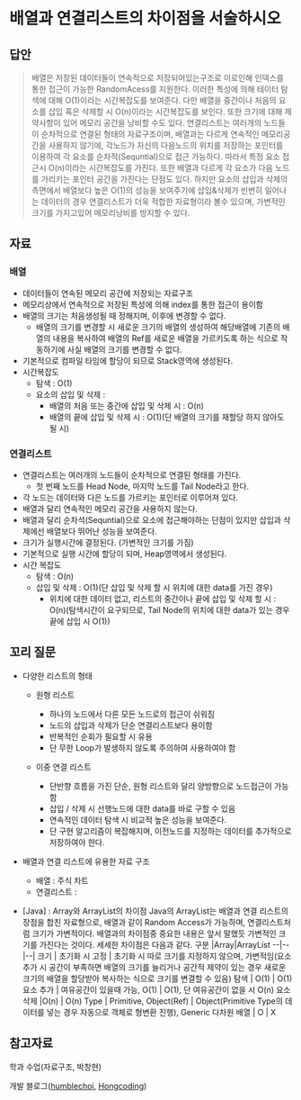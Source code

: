# 배열과 연결리스트의 차이점을 서술하시오

## 답안
> 배열은 저장된 데이터들이 연속적으로 저장되어있는구조로 이로인해 인덱스를 통한 접근이 가능한  RandomAcess를 지원한다. 이러한 특성에 의해 테이터 탐섹에 대해 O(1)이라는 시간복잡도를 보여준다. 다만 배열을 중간이나 처음의 요소를 삽입 혹은 삭제할 시 O(n)이라는 시간복잡도를 보인다. 또한 크기에 대해 제약사항이 있어 메모리 공간을 낭비할 수도 있다.
> 연결리스트는 여러개의 노드들이 순차적으로 연결된 형태의 자료구조이며, 배열과는 다르게 연속적인 메모리공간을 사용하지 않기에, 각노드가 자신의 다음노드의 위치를 저장하는 포인터를 이용하여 각 요소를 순차적(Sequntial)으로 접근 가능하다. 따라서 특정 요소 접근시 O(n)이라는 시간복잡도를 가진다. 또한 배열과 다르게 각 요소가 다음 노드를 가리키는 포인터 공간을 가진다는 단점도 있다. 하지만 요소의 삽입과 삭제의 측면에서 배열보다 높은 O(1)의 성능을 보여주기에 삽입&삭제가 빈번히 일어나는 데이터의 경우 연결리스트가 더욱 적합한 자료형이라 볼수 있으며, 가변적인 크기를 가지고있어 메모리낭비를 방지할 수 있다.


## 자료

### 배열
- 데이터들이 연속된 메모리 공간에 저장되는 자료구조
- 메모리상에서 연속적으로 저장된 특성에 의해 index를 통한 접근이 용이함
- 배열의 크기는 처음생성될 때 정해지며, 이후에 변경할 수 없다.
	- 배열의 크기를 변경할 시 새로운 크기의 배열의 생성하여 해당배열에 기존의 배열의 내용을 복사하여 배열의 Ref를 새로운 배열을 가르키도록 하는 식으로 작동하기에 사실 배열의 크기를 변경할 수 없다.
- 기본적으로 컴파일 타임에 할당이 되므로 Stack영역에 생성된다.
- 시간복잡도
	-	탐색 : O(1)
	- 요소의 삽입 및 삭제 : 
		- 배열의 처음 또는 중간에 삽입 및 삭제 시 : O(n)
		- 배열의 끝에 삽입 및 삭제 시 : O(1)(단 배열의 크기를 재할당 하지 않아도 될 시)


### 연결리스트
- 연결리스트는 여러개의 노드들이 순차적으로 연결된 형태를 가진다.
	- 첫 번째 노드를 Head Node, 마지막 노드를 Tail Node라고 한다.
- 각 노드는 데이터와 다은 노드를 가르키는 포인터로 이루어져 있다.
- 배열과 달리 연속적인 메모리 공간을 사용하지 않는다.
- 배열과 달리 순차석(Sequntial)으로 요소에 접근해야하는 단점이 있지만 삽입과 삭제에선 배열보다 뛰어난 성능을 보여준다.
- 크기가 실행시간에 결정된다. (가변적인 크기를 가짐)
- 기본적으로 실행 시간에 할당이 되며, Heap영역에서 생성된다.
- 시간 복잡도
	- 탐색 : O(n)
	- 삽입 및 삭제 : O(1)(단 삽입 및 삭제 할 시 위치에 대한 data를 가진 경우)
		- 위치에 대한 데이터 없고, 리스트의 중간이나 끝에 삽입 및 삭제 할 시 : O(n)(탐색시간이 요구되므로, Tail Node의 위치에 대한 data가 있는 경우 끝에 삽입 시 O(1))


## 꼬리 질문

- 다양한 리스트의 형태
	- 원형 리스트
		- 하나의 노드에서 다른 모든 노드로의 접근이 쉬워짐
		- 노드의 삽입과 삭제가 단순 연결리스트보다 용이함
		- 반복적인 순회가 필요할 시 유용
		- 단 무한 Loop가 발생하지 않도록 주의하여 사용하여야 함

	- 이중 연결 리스트
		- 단반향 흐름을 가진 단순, 원형 리스트와 달리 양방향으로 노드접근이 가능함
		- 삽입 / 삭제 시 선행노드에 대한 data를 바로 구할 수 있음
		- 연속적인 데이터 탐색 시 비교적 높은 성능을 보여준다.
		- 단 구현 알고리즘이 복잡해지며, 이전노드를 지정하는 데이터를 추가적으로 저장하여야 한다.

- 배열과 연결 리스트에 유용한 자료 구조
	- 배열 : 주식 차트
	- 연결리스트 : 

- \[Java\] : Array와 ArrayList의 차이점
	Java의 ArrayList는 배열과 연결 리스트의 장점을 합친 자료형으로, 배열과 같이 Random Access가 가능하며, 연결리스트처럼 크기가 가변적이다. 배열과의 차이점중 중요한 내용은 앞서 말했듯 가변적인 크기를 가진다는 것이다. 세세한 차이점은 다음과 같다.
	구분 |Array|ArrayList
	--|--|--|
	크기 | 초기화 시 고정 | 초기화 시 따로 크기를 지정하지 않으며, 가변적임(요소 추가 시 공간이 부족하면 배열의 크기를 늘리거나 공간적 제약이 있는 경우 새로운 크기의 배열을 할당받아 복사하는 식으로 크기를 변결할 수 있음)
	탐색 | O(1) | O(1)
	요소 추가 | 여유공간이 있을때 가능, O(1) | O(1), 단 여유공간이 없을 시 O(n)
	요소 삭제 |O(n) | O(n)
	Type | Primitive, Object(Ref) | Object(Primitive Type의 데이터를 넣는 경우 자동으로 객체로 형변환 진행), Generic
	다차원 배열 | O | X


## 참고자료


학과 수업(자료구조, 박창현)

개발 블로그([humblechoi](https://velog.io/@humblechoi/%EC%9E%90%EB%A3%8C%EA%B5%AC%EC%A1%B0-%EB%A9%B4%EC%A0%91%EC%A7%88%EB%AC%B8-%EB%AA%A8%EC%9D%8C),
[Hongcoding](https://velog.io/@humblechoi/%EC%9E%90%EB%A3%8C%EA%B5%AC%EC%A1%B0-%EB%A9%B4%EC%A0%91%EC%A7%88%EB%AC%B8-%EB%AA%A8%EC%9D%8C))
